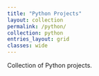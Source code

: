 ```yaml
---
title: "Python Projects"
layout: collection
permalink: /python/
collection: python
entries_layout: grid
classes: wide
---
```

Collection of Python projects.